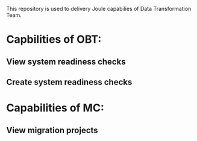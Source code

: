 This repository is used to delivery Joule capabilies of Data Transformation Team.
# Capbilities of OBT:
 ## View system readiness checks
 ## Create system readiness checks
# Capabilities of MC:
 ## View migration projects
